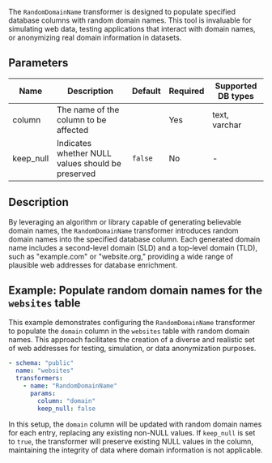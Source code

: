 The `RandomDomainName` transformer is designed to populate specified database columns with random domain names. This tool is invaluable for simulating web data, testing applications that interact with domain names, or anonymizing real domain information in datasets.

## Parameters

| Name      | Description                                          | Default | Required | Supported DB types |
|-----------|------------------------------------------------------|---------|----------|--------------------|
| column    | The name of the column to be affected               |         | Yes      | text, varchar      |
| keep_null | Indicates whether NULL values should be preserved  | `false` | No       | -                  |

## Description

By leveraging an algorithm or library capable of generating believable domain names, the `RandomDomainName` transformer introduces random domain names into the specified database column. Each generated domain name includes a second-level domain (SLD) and a top-level domain (TLD), such as "example.com" or "website.org," providing a wide range of plausible web addresses for database enrichment.

## Example: Populate random domain names for the `websites` table

This example demonstrates configuring the `RandomDomainName` transformer to populate the `domain` column in the `websites` table with random domain names. This approach facilitates the creation of a diverse and realistic set of web addresses for testing, simulation, or data anonymization purposes.

```yaml title="RandomDomainName transformer example"
- schema: "public"
  name: "websites"
  transformers:
    - name: "RandomDomainName"
      params:
        column: "domain"
        keep_null: false
```

In this setup, the `domain` column will be updated with random domain names for each entry, replacing any existing non-NULL values. If `keep_null` is set to `true`, the transformer will preserve existing NULL values in the column, maintaining the integrity of data where domain information is not applicable.
